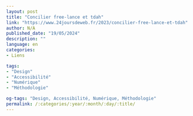 ```yaml
---
layout: post
title: "Concilier free-lance et tdah"
link: "https://www.24joursdeweb.fr/2023/concilier-free-lance-et-tdah"
author: N/A
published_date: "19/05/2024"
description: ""
language: en
categories:
- Liens

tags:
- "Design"
- "Accessibilité"
- "Numérique"
- "Méthodologie"

og-tags: "Design, Accessibilité, Numérique, Méthodologie"
permalink: /:categories/:year/:month/:day/:title/
---
```

